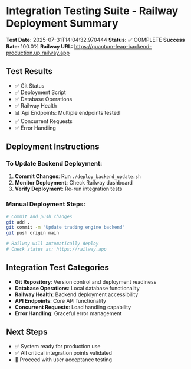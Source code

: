 # Integration Testing Suite - Railway Deployment Summary

**Test Date:** 2025-07-31T14:04:32.970444
**Status:** ✅ COMPLETE
**Success Rate:** 100.0%
**Railway URL:** https://quantum-leap-backend-production.up.railway.app

## Test Results
- ✅ Git Status
- ✅ Deployment Script
- ✅ Database Operations
- ✅ Railway Health
- 📊 Api Endpoints: Multiple endpoints tested
- ✅ Concurrent Requests
- ✅ Error Handling

## Deployment Instructions

### To Update Backend Deployment:
1. **Commit Changes**: Run `./deploy_backend_update.sh`
2. **Monitor Deployment**: Check Railway dashboard
3. **Verify Deployment**: Re-run integration tests

### Manual Deployment Steps:
```bash
# Commit and push changes
git add .
git commit -m "Update trading engine backend"
git push origin main

# Railway will automatically deploy
# Check status at: https://railway.app
```

## Integration Test Categories
- **Git Repository**: Version control and deployment readiness
- **Database Operations**: Local database functionality
- **Railway Health**: Backend deployment accessibility
- **API Endpoints**: Core API functionality
- **Concurrent Requests**: Load handling capability
- **Error Handling**: Graceful error management

## Next Steps
- ✅ System ready for production use
- ✅ All critical integration points validated
- 🚀 Proceed with user acceptance testing
